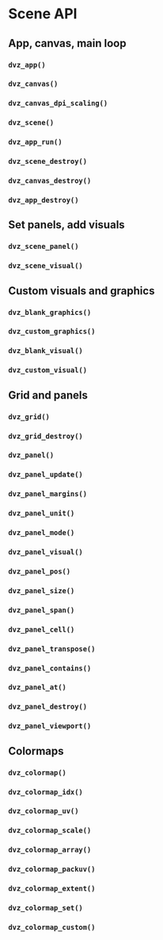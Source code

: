 # Scene API

## App, canvas, main loop

### `dvz_app()`

### `dvz_canvas()`
### `dvz_canvas_dpi_scaling()`


### `dvz_scene()`

### `dvz_app_run()`

### `dvz_scene_destroy()`
### `dvz_canvas_destroy()`
### `dvz_app_destroy()`



## Set panels, add visuals

### `dvz_scene_panel()`
### `dvz_scene_visual()`



## Custom visuals and graphics

### `dvz_blank_graphics()`
### `dvz_custom_graphics()`

### `dvz_blank_visual()`
### `dvz_custom_visual()`



## Grid and panels

### `dvz_grid()`
### `dvz_grid_destroy()`

### `dvz_panel()`
### `dvz_panel_update()`
### `dvz_panel_margins()`
### `dvz_panel_unit()`
### `dvz_panel_mode()`
### `dvz_panel_visual()`
### `dvz_panel_pos()`
### `dvz_panel_size()`
### `dvz_panel_span()`
### `dvz_panel_cell()`
### `dvz_panel_transpose()`
### `dvz_panel_contains()`
### `dvz_panel_at()`
### `dvz_panel_destroy()`
### `dvz_panel_viewport()`



## Colormaps

### `dvz_colormap()`
### `dvz_colormap_idx()`
### `dvz_colormap_uv()`
### `dvz_colormap_scale()`
### `dvz_colormap_array()`
### `dvz_colormap_packuv()`
### `dvz_colormap_extent()`
### `dvz_colormap_set()`
### `dvz_colormap_custom()`
